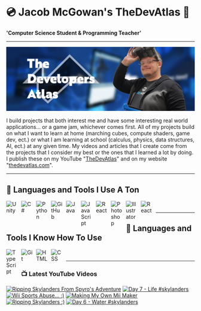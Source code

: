 # 💿 Jacob McGowan's TheDevAtlas 💽

**'Computer Science Student & Programming Teacher'**

---

!["Banner"](/photos/banner.png)

I build projects that both interest me and have some interesting real world applications... or a game jam, whichever comes first. All of my projects build on what I want to learn at home (marching cubes, compute shaders, game dev, ect.) or what I am learning at school (calculus, physics, data structures, AI, ect.) at any given time. My videos and articles that I create come from the projects that I consider my best or the ones that I learned a lot by doing. I publish these on my YouTube "[TheDevAtlas](https://www.youtube.com/@thedevatlas)" and on my website "[thedevatlas.com](https://www.thedevatlas.com/)".

---

## 💾 Languages and Tools I Use A Ton

<img align="left" alt="Unity" width="30px" style="padding-right:10px;" src="https://cdn.jsdelivr.net/gh/devicons/devicon@latest/icons/unity/unity-original.svg" />
<img align="left" alt="C#" width="30px" style="padding-right:10px;" src="https://cdn.jsdelivr.net/gh/devicons/devicon@latest/icons/csharp/csharp-original.svg" />
<img align="left" alt="Python" width="30px" style="padding-right:10px;" src="https://cdn.jsdelivr.net/gh/devicons/devicon@latest/icons/python/python-original.svg" />
<img align="left" alt="GitHub" width="30px" style="padding-right:10px;" src="https://cdn.jsdelivr.net/gh/devicons/devicon/icons/github/github-original.svg" />
<img align="left" alt="Java" width="30px" style="padding-right:10px;" src="https://cdn.jsdelivr.net/gh/devicons/devicon/icons/java/java-original.svg"/>
<img align="left" alt="JavaScript" width="30px" style="padding-right:10px;" src="https://cdn.jsdelivr.net/gh/devicons/devicon/icons/javascript/javascript-plain.svg" />
<img align="left" alt="React" width="30px" style="padding-right:10px;" src="https://cdn.jsdelivr.net/gh/devicons/devicon/icons/react/react-original.svg" />
<img align="left" alt="Photoshop" width="30px" style="padding-right:10px;" src="https://cdn.jsdelivr.net/gh/devicons/devicon@latest/icons/photoshop/photoshop-original.svg" />
<img align="left" alt="Illustrator" width="30px" style="padding-right:10px;" src="https://cdn.jsdelivr.net/gh/devicons/devicon@latest/icons/illustrator/illustrator-plain.svg" />
<img align="left" alt="React" width="30px" style="padding-right:10px;" src="https://cdn.jsdelivr.net/gh/devicons/devicon@latest/icons/premierepro/premierepro-original.svg" />

<br />

---

## 🧠 Languages and Tools I Know How To Use

<img align="left" alt="TypeScript" width="30px" style="padding-right:10px;" src="https://cdn.jsdelivr.net/gh/devicons/devicon/icons/typescript/typescript-plain.svg" />
<img align="left" alt="Git" width="30px" style="padding-right:10px;" src="https://cdn.jsdelivr.net/gh/devicons/devicon/icons/git/git-original.svg" />
<img align="left" alt="HTML" width="30px" style="padding-right:10px;" src="https://cdn.jsdelivr.net/gh/devicons/devicon/icons/html5/html5-plain.svg" />
<img align="left" alt="CSS" width="30px" style="padding-right:10px;" src="https://cdn.jsdelivr.net/gh/devicons/devicon/icons/css3/css3-plain.svg" />

<br />

---

### 📺 Latest YouTube Videos

<!-- BEGIN YOUTUBE-CARDS -->
[![Ripping Skylanders From Spyro's Adventure](https://ytcards.demolab.com/?id=8UJ3lGvvui0&title=Ripping+Skylanders+From+Spyro%27s+Adventure&lang=en&timestamp=1724594470&background_color=%230d1117&title_color=%23ffffff&stats_color=%23dedede&max_title_lines=1&width=250&border_radius=5 "Ripping Skylanders From Spyro's Adventure")](https://www.youtube.com/watch?v=8UJ3lGvvui0)
[![Day 7 - Life #skylanders](https://ytcards.demolab.com/?id=tKR-lFiahD8&title=Day+7+-+Life+%23skylanders&lang=en&timestamp=1724594354&background_color=%230d1117&title_color=%23ffffff&stats_color=%23dedede&max_title_lines=1&width=250&border_radius=5 "Day 7 - Life #skylanders")](https://www.youtube.com/watch?v=tKR-lFiahD8)
[![Wii Sports Abuse... :)](https://ytcards.demolab.com/?id=oAtOVRIbDzQ&title=Wii+Sports+Abuse...+%3A%29&lang=en&timestamp=1724508891&background_color=%230d1117&title_color=%23ffffff&stats_color=%23dedede&max_title_lines=1&width=250&border_radius=5 "Wii Sports Abuse... :)")](https://www.youtube.com/watch?v=oAtOVRIbDzQ)
[![Making My Own Mii Maker](https://ytcards.demolab.com/?id=BPDdqb5EP1w&title=Making+My+Own+Mii+Maker&lang=en&timestamp=1724497204&background_color=%230d1117&title_color=%23ffffff&stats_color=%23dedede&max_title_lines=1&width=250&border_radius=5 "Making My Own Mii Maker")](https://www.youtube.com/watch?v=BPDdqb5EP1w)
[![Ripping Skylanders :)](https://ytcards.demolab.com/?id=kIc8c4-eUlM&title=Ripping+Skylanders+%3A%29&lang=en&timestamp=1724438308&background_color=%230d1117&title_color=%23ffffff&stats_color=%23dedede&max_title_lines=1&width=250&border_radius=5 "Ripping Skylanders :)")](https://www.youtube.com/watch?v=kIc8c4-eUlM)
[![Day 6 - Water #skylanders](https://ytcards.demolab.com/?id=NUqfIIl7JpY&title=Day+6+-+Water+%23skylanders&lang=en&timestamp=1724385616&background_color=%230d1117&title_color=%23ffffff&stats_color=%23dedede&max_title_lines=1&width=250&border_radius=5 "Day 6 - Water #skylanders")](https://www.youtube.com/watch?v=NUqfIIl7JpY)
<!-- END YOUTUBE-CARDS -->
#
